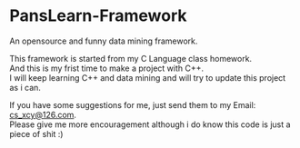 # PansLearn-Framework
An opensource and funny data mining framework.  
  
This framework is started from my C Language class homework.  
And this is my frist time to make a project with C++.  
I will keep learning C++ and data mining and will try to update this project as i can.  
  
If you have some suggestions for me, just send them to my Email: cs_xcy@126.com.  
Please give me more encouragement although i do know this code is just a piece of shit :)
